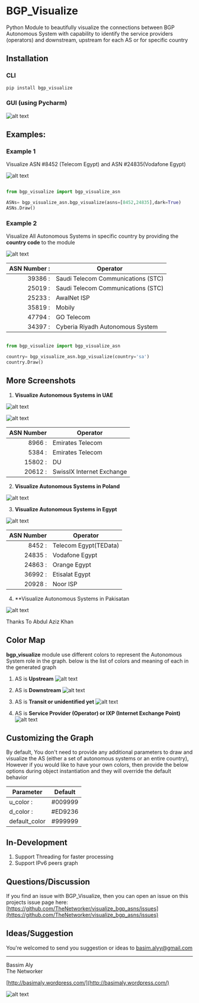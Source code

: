 BGP_Visualize
============
Python Module to beautifully visualize the connections between BGP Autonomous System with capability to identify the service providers (operators) and downstream, upstream for each AS or for specific country
 
## Installation

### CLI

```py
pip install bgp_visualize
```

### GUI (using Pycharm)

![alt text](https://raw.githubusercontent.com/TheNetworker/visualize_bgp_asns/master/Pycharm.png)

## Examples:

### Example 1
Visualize ASN #8452 (Telecom Egypt) and ASN #24835(Vodafone Egypt)

![alt text](https://raw.githubusercontent.com/TheNetworker/visualize_bgp_asns/master/8452.png)

```py

from bgp_visualize import bgp_visualize_asn

ASNs= bgp_visualize_asn.bgp_visualize(asns=[8452,24835],dark=True)
ASNs.Draw()

```

### Example 2
Visualize All Autonomous Systems in specific country by providing the **country code** to the module 

![alt text](https://raw.githubusercontent.com/TheNetworker/visualize_bgp_asns/master/KSA.png)

| ASN Number   :| Operator                           |
|--------------:|-------------------------------------|
| 39386        :| Saudi Telecom Communications (STC)|
| 25019        :| Saudi Telecom Communications (STC)|
| 25233        :| AwalNet ISP                       |
| 35819        :| Mobily                             | 
| 47794        :| GO Telecom                         |
| 34397        :| Cyberia Riyadh Autonomous System |



```py

from bgp_visualize import bgp_visualize_asn

country= bgp_visualize_asn.bgp_visualize(country='sa')
country.Draw()

```

More Screenshots
----------------
1. **Visualize Autonomous Systems in UAE**

  ![alt text](https://raw.githubusercontent.com/TheNetworker/visualize_bgp_asns/master/UAE_BLACK_Zoom2.png)


  ![alt text](https://raw.githubusercontent.com/TheNetworker/visualize_bgp_asns/master/UAE_Zoom1.png)

| ASN Number    | Operator                   |
|--------------:|----------------------------|
| 8966         :| Emirates Telecom           |
| 5384         :| Emirates Telecom           |
| 15802        :| DU                        | 
| 20612        :| SwissIX Internet Exchange |




2. **Visualize Autonomous Systems in Poland**
  
  ![alt text](https://raw.githubusercontent.com/TheNetworker/visualize_bgp_asns/master/Poland_Zoom2.png)

3. **Visualize Autonomous Systems in Egypt**

  ![alt text](https://raw.githubusercontent.com/TheNetworker/visualize_bgp_asns/master/EG.png)

| ASN Number    | Operator                |
|--------------:|---------------------   |
| 8452         :| Telecom Egypt(TEData)   |
| 24835        :| Vodafone Egypt          | 
| 24863        :| Orange Egypt            |
| 36992        :| Etisalat Egypt          |
| 20928        :| Noor ISP                |



4. **Visualize Autonomous Systems in Pakisatan

  ![alt text](https://raw.githubusercontent.com/TheNetworker/visualize_bgp_asns/master/Pakistan_BGP.png)

  Thanks To Abdul Aziz Khan

Color Map
-------------
**bgp_visualize** module use different colors to represent the Autonomous System role in the graph. below is the list of colors and meaning of each in the generated graph

1. AS is **Upstream** ![alt text](https://raw.githubusercontent.com/TheNetworker/visualize_bgp_asns/master/Upstream_Icon.png)

1. AS is **Downstream** ![alt text](https://raw.githubusercontent.com/TheNetworker/visualize_bgp_asns/master/Downstream_Icon.png)

1. AS is **Transit or unidentified yet** ![alt text](https://raw.githubusercontent.com/TheNetworker/visualize_bgp_asns/master/Transiet_or_unidentified_icon.png)

1. AS is **Service Provider (Operator) or IXP (Internet Exchange Point)** ![alt text](https://raw.githubusercontent.com/TheNetworker/visualize_bgp_asns/master/operators_icons.png)

Customizing the Graph
---------------------
By default, You don't need to provide any additional parameters to draw and visualize the AS (either a set of autonomous systems or an entire country), However if you would like to have your own colors, then provide the below options during object instantiation and they will override the default behavior 


| Parameter     | Default       |
| ------------- |:-------------:|
| u_color      :| #009999       |
| d_color      :| #ED9236       | 
| default_color | #999999       |


## In-Development
1. Support Threading for faster processing
2. Support IPv6 peers graph

## Questions/Discussion

If you find an issue with BGP_Visualize, then you can open an issue on this projects issue page here: [https://github.com/TheNetworker/visualize_bgp_asns/issues](https://github.com/TheNetworker/visualize_bgp_asns/issues)

## Ideas/Suggestion
You're welcomed to send you suggestion or ideas to [basim.alyy@gmail.com](mailto:basim.alyy@gmail.com)

---    
Bassim Aly  
The Networker

[http://basimaly.wordpress.com/](http://basimaly.wordpress.com/)

![alt text](https://raw.githubusercontent.com/TheNetworker/visualize_bgp_asns/master/Small%20Logo.png)
